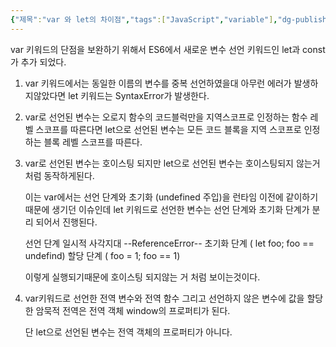 ```yaml
---
{"제목":"var 와 let의 차이점","tags":["JavaScript","variable"],"dg-publish":true,"permalink":"/공부/JavaScript/var 와 let의 차이점/","dgPassFrontmatter":true,"created":"2025-03-21T12:10:39.251+09:00","updated":"2025-04-29T16:23:40.137+09:00"}
---
```


var 키워드의 단점을 보완하기 위해서 ES6에서 새로운 변수 선언 키워드인 let과 const가 추가 되었다.

1. var 키워드에서는 동일한 이름의 변수를 중복 선언하였을대 아무런 에러가 발생하지않았다면 let 키워드는 SyntaxError가 발생한다.

2. var로 선언된 변수는 오로지 함수의 코드블럭만을 지역스코프로 인정하는 함수 레벨 스코프를 따른다면 let으로 선언된 변수는 모든 코드 블록을 지역 스코프로 인정하는 블록 레벨 스코프를 따른다.

3. var로 선언된 변수는 호이스팅 되지만 let으로 선언된 변수는 호이스팅되지 않는거 처럼 동작하게된다.
   
   이는 var에서는 선언 단계와 초기화 (undefined 주입)을 런타임 이전에 같이하기때문에 생기던 이슈인데
   let 키워드로 선언한 변수는 선언 단계와 초기화 단계가 분리 되어서 진행된다.
   
   선언 단계 
   일시적 사각지대
   --ReferenceError--
   초기화 단계 ( let foo; foo == undefind)
   할당 단계 ( foo = 1;  foo == 1)
   
   이렇게 실행되기때문에 호이스팅 되지않는 거 처럼 보이는것이다.

4. var키워드로 선언한 전역 변수와 전역 함수 그리고 선언하지 않은 변수에 값을 할당한 암묵적 전역은 전역 객체 window의 프로퍼티가 된다.
   
   단 let으로 선언된 변수는 전역 객체의 프로퍼티가 아니다.
   